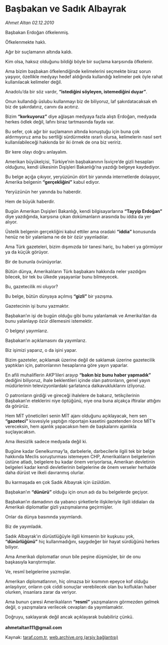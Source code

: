 # Başbakan ve Sadık Albayrak

*Ahmet Altan 02.12.2010*

<div class="yazi"><p>Başbakan Erdoğan öfkelenmiş.</p>
<p>Öfkelenmekte haklı.</p>
<p>Ağır bir suçlamanın altında kaldı.</p>
<p>Kim olsa, haksız olduğunu bildiği böyle bir suçlama karşısında öfkelenir.</p>
<p>Ama bizim başbakan öfkelendiğinde kelimelerini seçmekte biraz sorun yaşıyor, özellikle medyayı hedef aldığında kullandığı kelimeler pek öyle rahat kullanılacak kelimeler değil.</p>
<p>Anadolu’da bir söz vardır, <b>“istediğini söyleyen, istemediğini duyar”</b>.</p>
<p>Onun kullandığı üslubu kullanmayı biz de biliyoruz, laf şakırdatacaksak eh biz de şakırdatırız, canını da acıtırız.</p>
<p>Bizim <b>“korkuyoruz”</b> diye ağlaşan medyaya fazla alıştı Erdoğan, medyada herkes ödlek değil, lafını biraz tartmasında fayda var.</p>
<p>Bu sefer, çok ağır bir suçlamanın altında konuştuğu için buna çok aldırmıyoruz ama bu sertliği sürdürmekte ısrarlı olursa, kelimelerin nasıl sert kullanılabileceği hakkında bir iki örnek de ona biz veririz.</p>
<p>Bir kere olayı doğru anlayalım.</p>
<p>Amerikan büyükelçisi, Türkiye’nin başbakanının İsviçre’de gizli hesapları olduğunu, kendi ülkesinin Dışişleri Bakanlığı’na yazdığı belgeye kaydediyor.</p>
<p>Bu belge açığa çıkıyor, yeryüzünün dört bir yanında internetlerde dolaşıyor, Amerika belgenin <b>“gerçekliğini”</b> kabul ediyor.</p>
<p>Yeryüzünün her yanında bu haberdir.</p>
<p>Hem de büyük haberdir.</p>
<p>Bugün Amerikan Dışişleri Bakanlığı, kendi bilgisayarlarına <b>“Tayyip Erdoğan”</b> diye yazdığında, karşısına çıkan dokümanların arasında bu iddia da yer alıyor.</p>
<p>Üstelik belgenin gerçekliğini kabul ettiler ama oradaki <b>“iddia”</b> konusunda henüz ne bir yalanlama ne de bir özür yayınladılar.</p>
<p>Ama Türk gazeteleri, bizim dışımızda bir tanesi hariç, bu haberi ya görmüyor ya da küçük görüyor.</p>
<p>Bir de bununla övünüyorlar.</p>
<p>Bütün dünya, Amerikalıların Türk başbakanı hakkında neler yazdığını bilecek, bir tek bu ülkede yaşayanlar bunu bilmeyecek.</p>
<p>Bu, gazetecilik mi oluyor?</p>
<p>Bu belge, bütün dünyaya açılmış <b>“gizli”</b> bir yazışma.</p>
<p>Gazetecinin işi bunu yazmaktır.</p>
<p>Başbakan’ın işi de bugün olduğu gibi bunu yalanlamak ve Amerika’dan da bunu yalanlayıp özür dilemesini istemektir.</p>
<p>O belgeyi yayımlarız.</p>
<p>Başbakan’ın açıklamasını da yayımlarız.</p>
<p>Biz işimizi yaparız, o da işini yapar.</p>
<p>Bizim gazeteler, açıklamak üzerine değil de saklamak üzerine gazetecilik yaptıkları için, patronlarının hesaplarına göre yayın yaparlar.</p>
<p>En afili muhaliflerin AKP’lileri arayıp <b>“bakın biz bunu haber yapmadık”</b> dediğini biliyoruz, ihale beklentileri içinde olan patronların, genel yayın müdürlerinin televizyonlardaki şarlatanca dalkavukluklarını izliyoruz.</p>
<p>O patronların girdiği ve gireceği ihalelere de bakarız, tetikçilerinin Başbakan’ın eteklerini niye öptüğünü, niye ona buna alçakça iftiralar attığını da görürüz.</p>
<p>Hem MİT yöneticileri senin MİT ajanı olduğunu açıklayacak, hem sen <b>“gazeteci”</b> kisvesiyle yaptığın röportajın kasetini gazetenden önce MİT’e vereceksin, hem ajanlık yapacaksın hem de başkalarını ajanlıkla suçlayacaksın.</p>
<p>Ama ilkesizlik sadece medyada değil ki.</p>
<p>Bugüne kadar Genelkurmay’la, darbelerle, darbecilerle ilgili tek bir belge hakkında Meclis soruşturması istemeyen CHP, Amerikalıların belgelerinin üstüne atladı, belgelere bu kadar önem veriyorlarsa, Amerikan devletinin belgeleri kadar kendi devletlerinin belgelerine de önem verseler herhalde daha dürüst ve ilkeli davranmış olurlar.</p>
<p>Bu karmaşada en çok Sadık Albayrak için üzüldüm.</p>
<p>Başbakan’ın <b>“dünürü”</b> olduğu için onun adı da bu belgelerde geçiyor.</p>
<p>Başbakan’ın damadının da yabancı şirketlerle ilişkileriyle ilgili iddiaları da Amerikalı diplomatlar gizli yazışmalarına geçirmişler.</p>
<p>Onlar da dünya basınında yayımlandı.</p>
<p>Biz de yayımladık.</p>
<p>Sadık Albayrak’ın dürüstlüğüyle ilgili kimsenin bir kuşkusu yok, <b>“dünürlüğünü”</b> hiç kullanmadığını, saygıdeğer bir hayat sürdüğünü herkes biliyor.</p>
<p>Ama Amerikalı diplomatlar onun bile peşine düşmüşler, bir de onu başkasıyla karıştırmışlar.</p>
<p>Ve, resmî belgelerine yazmışlar.</p>
<p>Amerikan diplomatlarının, hiç olmazsa bir kısmının epeyce kof olduğu anlaşılıyor, onların çok ciddi sonuçlar verebilecek olan bu koflukları haber olurken, insanlara zarar da veriyor.</p>
<p>Ama bunun çaresi Amerikalıların <b>“resmî”</b> yazışmalarını görmezden gelmek değil, o yazışmalara verilecek cevapları da yayımlamaktır. </p>
<p>Doğruyu, saklayarak değil ancak açıklayarak bulabiliriz çünkü.<br/><br/><b>ahmetaltan111@gmail.com </b></p></div>

Kaynak: [taraf.com.tr](http://www.taraf.com.tr:80/ahmet-altan/makale-basbakan-ve-sadik-albayrak.htm), [web.archive.org (arşiv bağlantısı)](http://web.archive.org/web/20101204120439/http://www.taraf.com.tr:80/ahmet-altan/makale-basbakan-ve-sadik-albayrak.htm)
